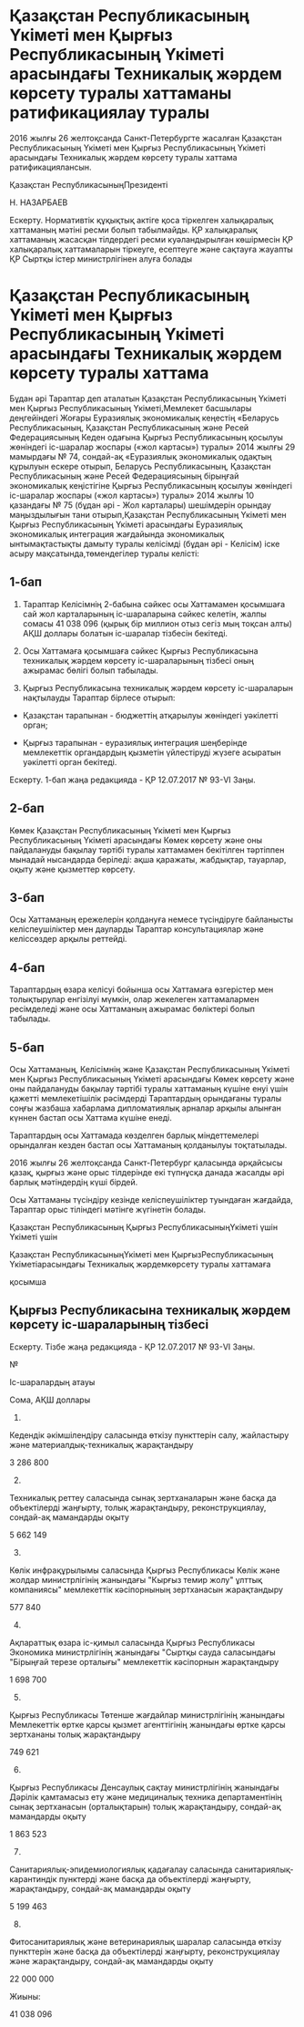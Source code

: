 # Қазақстан Республикасының Үкіметі мен Қырғыз Республикасының Үкіметі арасындағы Техникалық жәрдем көрсету туралы хаттаманы ратификациялау туралы

2016 жылғы 26 желтоқсанда Санкт-Петербургте жасалған Қазақстан Республикасының Үкіметі мен Қырғыз Республикасының Үкіметі арасындағы Техникалық жәрдем көрсету туралы хаттама ратификациялансын.

Қазақстан РеспубликасыныңПрезиденті

Н. НАЗАРБАЕВ

Ескерту. Нормативтік құқықтық актіге қоса тіркелген халықаралық хаттаманың мәтіні ресми болып табылмайды. ҚР халықаралық хаттаманың жасасқан тілдердегі ресми куәландырылған көшірмесін ҚР халықаралық хаттамаларын тіркеуге, есептеуге және сақтауға жауапты ҚР Сыртқы істер министрлігінен алуға болады

# Қазақстан Республикасының Үкіметі мен Қырғыз Республикасының Үкіметі арасындағы Техникалық жәрдем көрсету туралы хаттама

Бұдан әрі Тараптар деп аталатын Қазақстан Республикасының Үкіметі мен Қырғыз Республикасының Үкіметі,Мемлекет басшылары деңгейіндегі Жоғары Еуразиялық экономикалық кеңестің «Беларусь Республикасының, Қазақстан Республикасының және Ресей Федерациясының Кеден одағына Қырғыз Республикасының қосылуы жөніндегі іс-шаралар жоспары («жол картасы») туралы» 2014 жылғы 29 мамырдағы № 74, сондай-ақ «Еуразиялық экономикалық одақтың құрылуын ескере отырып, Беларусь Республикасының, Қазақстан Республикасының және Ресей Федерациясының бірыңғай экономикалық кеңістігіне Қырғыз Республикасының қосылуы жөніндегі іс-шаралар жоспары («жол картасы») туралы» 2014 жылғы 10 қазандағы № 75 (бұдан әрі - Жол карталары) шешімдерін орындау маңыздылығын тани отырып,Қазақстан Республикасының Үкіметі мен Қырғыз Республикасының Үкіметі арасындағы Еуразиялық экономикалық интеграция жағдайында экономикалық ынтымақтастықты дамыту туралы келісімді (бұдан әрі - Келісім) іске асыру мақсатында,төмендегілер туралы келісті:

## 1-бап

1. Тараптар Келісімнің 2-бабына сәйкес осы Хаттамамен қосымшаға сай жол карталарының іс-шараларына сәйкес келетін, жалпы сомасы 41 038 096 (қырық бір миллион отыз сегіз мың тоқсан алты) АҚШ доллары болатын іс-шаралар тізбесін бекітеді.

2. Осы Хаттамаға қосымшаға сәйкес Қырғыз Республикасына техникалық жәрдем көрсету іс-шараларының тізбесі оның ажырамас бөлігі болып табылады.

3. Қырғыз Республикасына техникалық жәрдем көрсету іс-шараларын нақтылауды Тараптар бірлесе отырып:

- Қазақстан тарапынан - бюджеттің атқарылуы жөніндегі уәкілетті орган;

- Қырғыз тарапынан - еуразиялық интеграция шеңберінде мемлекеттік органдардың қызметін үйлестіруді жүзеге асыратын уәкілетті орган бекітеді.

Ескерту. 1-бап жаңа редакцияда - ҚР 12.07.2017 № 93-VI Заңы.

## 2-бап

Көмек Қазақстан Республикасының Үкіметі мен Қырғыз Республикасының Үкіметі арасындағы Көмек көрсету және оны пайдалануды бақылау тәртібі туралы хаттамамен бекітілген тәртіппен мынадай нысандарда беріледі: ақша қаражаты, жабдықтар, тауарлар, оқыту және қызметтер көрсету.

## 3-бап

Осы Хаттаманың ережелерін қолдануға немесе түсіндіруге байланысты келіспеушіліктер мен дауларды Тараптар консультациялар және келіссөздер арқылы реттейді.

## 4-бап

Тараптардың өзара келісуі бойынша осы Хаттамаға өзгерістер мен толықтырулар енгізілуі мүмкін, олар жекелеген хаттамалармен ресімделеді және осы Хаттаманың ажырамас бөліктері болып табылады.

## 5-бап

Осы Хаттаманың, Келісімнің және Қазақстан Республикасының Үкіметі мен Қырғыз Республикасының Үкіметі арасындағы Көмек көрсету және оны пайдалануды бақылау тәртібі туралы хаттаманың күшіне енуі үшін қажетті мемлекетішілік рәсімдерді Тараптардың орындағаны туралы соңғы жазбаша хабарлама дипломатиялық арналар арқылы алынған күннен бастап осы Хаттама күшіне енеді.

Тараптардың осы Хаттамада көзделген барлық міндеттемелері орындалған кезден бастап осы Хаттаманың қолданылуы тоқтатылады.

2016 жылғы 26 желтоқсанда Санкт-Петербург қаласында әрқайсысы қазақ, қырғыз және орыс тілдерінде екі түпнұсқа данада жасалды әрі барлық мәтіндердің күші бірдей.

Осы Хаттаманы түсіндіру кезінде келіспеушіліктер туындаған жағдайда, Тараптар орыс тіліндегі мәтінге жүгінетін болады.

Қазақстан Республикасының                    Қырғыз РеспубликасыныңҮкіметі үшін                                       Үкіметі үшін

Қазақстан РеспубликасыныңҮкіметі мен ҚырғызРеспубликасының Үкіметіарасындағы Техникалық жәрдемкөрсету туралы хаттамаға

қосымша

## Қырғыз Республикасына техникалық жәрдем көрсету іс-шараларының тізбесі

Ескерту. Тізбе жаңа редакцияда - ҚР 12.07.2017 № 93-VI Заңы.

№

Іс-шаралардың атауы

Сома, АҚШ доллары

1.

Кедендік әкімшілендіру саласында өткізу пункттерін салу, жайластыру және материалдық-техникалық жарақтандыру

3 286 800

2.

Техникалық реттеу саласында сынақ зертханаларын және басқа да объектілерді жаңғырту, толық жарақтандыру, реконструкциялау, сондай-ақ мамандарды оқыту

5 662 149

3.

Көлік инфрақұрылымы саласында Қырғыз Республикасы Көлік және жолдар министрлігінің жанындағы "Кырғыз темир жолу" ұлттық компаниясы" мемлекеттік кәсіпорнының зертханасын жарақтандыру

577 840

4.

Ақпараттық өзара іс-қимыл саласында Қырғыз Республикасы Экономика министрлігінің жанындағы "Сыртқы сауда саласындағы "Бірыңғай терезе орталығы" мемлекеттік кәсіпорнын жарақтандыру

1 698 700

5.

Қырғыз Республикасы Төтенше жағдайлар министрлігінің жанындағы Мемлекеттік өртке қарсы қызмет агенттігінің жанындағы өртке қарсы зертхананы толық жарақтандыру

749 621

6.

Қырғыз Республикасы Денсаулық сақтау министрлігінің жанындағы Дәрілік қамтамасыз ету және медициналық техника департаментінің сынақ зертханасын (орталықтарын) толық жарақтандыру, сондай-ақ мамандарды оқыту

1 863 523

7.

Санитариялық-эпидемиологиялық қадағалау саласында санитариялық-карантиндік пунктерді және басқа да объектілерді жаңғырту, жарақтандыру, сондай-ақ мамандарды оқыту

5 199 463

8.

Фитосанитариялық және ветеринариялық шаралар саласында өткізу пункттерін және басқа да объектілерді жаңғырту, реконструкциялау және жарақтандыру, сондай-ақ мамандарды оқыту

22 000 000

Жиыны:

41 038 096

